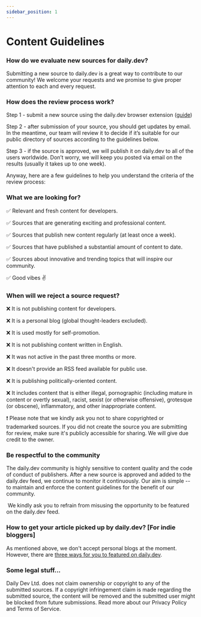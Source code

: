 ```yaml
---
sidebar_position: 1
---
```


# Content Guidelines

### How do we evaluate new sources for daily.dev?
Submitting a new source to daily.dev is a great way to contribute to our community! We welcome your requests and we promise to give proper attention to each and every request. 

### How does the review process work?
Step 1 - submit a new source using the daily.dev browser extension ([guide](https://dev.to/dailydotdev/how-to-request-for-a-new-source-on-daily-1bie))

Step 2 - after submission of your source, you should get updates by email. In the meantime, our team will review it to decide if it’s suitable for our public directory of sources according to the guidelines below.

Step 3 - if the source is approved, we will publish it on daily.dev to all of the users worldwide. Don’t worry, we will keep you posted via email on the results (usually it takes up to one week). 

Anyway, here are a few guidelines to help you understand the criteria of the review process:

### What we are looking for?
✅ Relevant and fresh content for developers.

✅ Sources that are generating exciting and professional content.

✅ Sources that publish new content regularly (at least once a week).

✅ Sources that have published a substantial amount of content to date.

✅ Sources about innovative and trending topics that will inspire our community.

✅ Good vibes ✌️

### When will we reject a source request?
❌ It is not publishing content for developers.

❌ It is a personal blog (global thought-leaders excluded).

❌ It is used mostly for self-promotion.

❌ It is not publishing content written in English.

❌ It was not active in the past three months or more.

❌ It doesn't provide an RSS feed available for public use.

❌ It is publishing politically-oriented content.

❌ It includes content that is either illegal, pornographic (including mature in content or overtly sexual), racist, sexist (or otherwise offensive), grotesque (or obscene), inflammatory, and other inappropriate content.

❗️ Please note that we kindly ask you not to share copyrighted or trademarked sources. If you did not create the source you are submitting for review, make sure it's publicly accessible for sharing. We will give due credit to the owner.

### Be respectful to the community
The daily.dev community is highly sensitive to content quality and the code of conduct of publishers. After a new source is approved and added to the daily.dev feed, we continue to monitor it continuously. Our aim is simple -- to maintain and enforce the content guidelines for the benefit of our community.

‍
We kindly ask you to refrain from misusing the opportunity to be featured on the daily.dev feed.

### How to get your article picked up by daily.dev? [For indie bloggers]
As mentioned above, we don't accept personal blogs at the moment. However, there are [three ways for you to featured on daily.dev](https://daily.dev/blog/how-to-get-featured-on-daily-dev).

### Some legal stuff...
Daily Dev Ltd. does not claim ownership or copyright to any of the submitted sources. If a copyright infringement claim is made regarding the submitted source, the content will be removed and the submitted user might be blocked from future submissions. Read more about our Privacy Policy and Terms of Service.